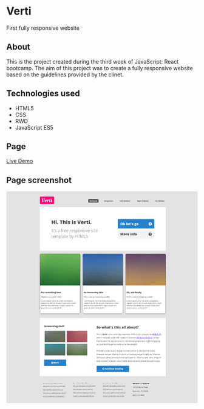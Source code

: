 # Verti
First fully responsive website

## About
This is the project created during the third week of JavaScript: React bootcamp. 
The aim of this project was to create a fully responsive website based on the guidelines provided by the clinet.

## Technologies used
* HTML5
* CSS
* RWD
* JavaScript ES5

## Page
[Live Demo](https://sebastian-konicz.github.io/Verti/)

## Page screenshot
![Image](https://github.com/sebastian-konicz/Verti/blob/master/Verti.png)
